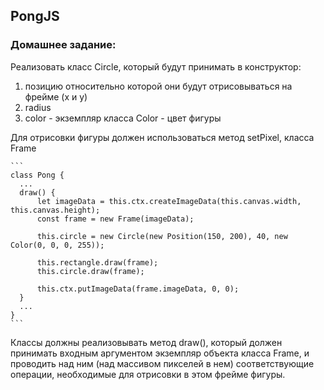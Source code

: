 ## PongJS


### Домашнее задание: 

Реализовать класс Circle, который будут принимать в конструктор:
1. позицию относительно которой они будут отрисовываться на фрейме (x и y)
2. radius
3. color - экземпляр класса Color - цвет фигуры

Для отрисовки фигуры должен использоваться метод setPixel, класса Frame 

    ```
    class Pong {
      ...
      draw() {
          let imageData = this.ctx.createImageData(this.canvas.width, this.canvas.height);
          const frame = new Frame(imageData);
        
          this.circle = new Circle(new Position(150, 200), 40, new Color(0, 0, 0, 255));

          this.rectangle.draw(frame);
          this.circle.draw(frame);
         
          this.ctx.putImageData(frame.imageData, 0, 0);
      }
      ...
    }
    ```
    

Классы должны реализовывать метод draw(), который должен принимать входным аргументом экземпляр объекта класса Frame, и проводить над ним (над массивом пикселей в нем) соответствующие операции, необходимые для отрисовки в этом фрейме фигуры.



